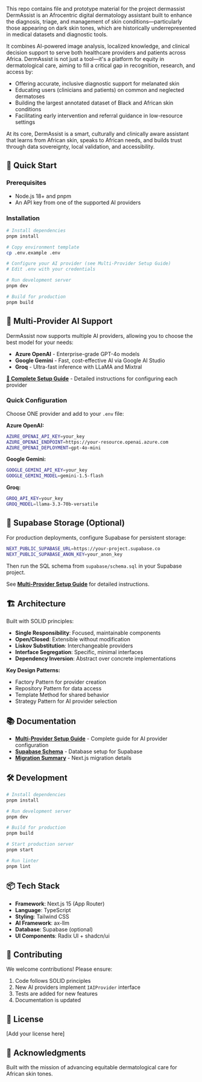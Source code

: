 This repo contains file and prototype material for the project dermassist
DermAssist is an Afrocentric digital dermatology assistant built to enhance the diagnosis, triage, and management of skin conditions—particularly those appearing on dark skin tones, which are historically underrepresented in medical datasets and diagnostic tools.

It combines AI-powered image analysis, localized knowledge, and clinical decision support to serve both healthcare providers and patients across Africa. DermAssist is not just a tool—it's a platform for equity in dermatological care, aiming to fill a critical gap in recognition, research, and access by:
- Offering accurate, inclusive diagnostic support for melanated skin
- Educating users (clinicians and patients) on common and neglected dermatoses
- Building the largest annotated dataset of Black and African skin conditions
- Facilitating early intervention and referral guidance in low-resource settings

At its core, DermAssist is a smart, culturally and clinically aware assistant that learns from African skin, speaks to African needs, and builds trust through data sovereignty, local validation, and accessibility.

## 🚀 Quick Start

### Prerequisites

- Node.js 18+ and pnpm
- An API key from one of the supported AI providers

### Installation

```bash
# Install dependencies
pnpm install

# Copy environment template
cp .env.example .env

# Configure your AI provider (see Multi-Provider Setup Guide)
# Edit .env with your credentials

# Run development server
pnpm dev

# Build for production
pnpm build
```

## 🤖 Multi-Provider AI Support

DermAssist now supports multiple AI providers, allowing you to choose the best model for your needs:

- **Azure OpenAI** - Enterprise-grade GPT-4o models
- **Google Gemini** - Fast, cost-effective AI via Google AI Studio
- **Groq** - Ultra-fast inference with LLaMA and Mixtral

**[📖 Complete Setup Guide](./MULTI_PROVIDER_SETUP.md)** - Detailed instructions for configuring each provider

### Quick Configuration

Choose ONE provider and add to your `.env` file:

**Azure OpenAI:**
```bash
AZURE_OPENAI_API_KEY=your_key
AZURE_OPENAI_ENDPOINT=https://your-resource.openai.azure.com
AZURE_OPENAI_DEPLOYMENT=gpt-4o-mini
```

**Google Gemini:**
```bash
GOOGLE_GEMINI_API_KEY=your_key
GOOGLE_GEMINI_MODEL=gemini-1.5-flash
```

**Groq:**
```bash
GROQ_API_KEY=your_key
GROQ_MODEL=llama-3.3-70b-versatile
```

## 💾 Supabase Storage (Optional)

For production deployments, configure Supabase for persistent storage:

```bash
NEXT_PUBLIC_SUPABASE_URL=https://your-project.supabase.co
NEXT_PUBLIC_SUPABASE_ANON_KEY=your_anon_key
```

Then run the SQL schema from `supabase/schema.sql` in your Supabase project.

See **[Multi-Provider Setup Guide](./MULTI_PROVIDER_SETUP.md#supabase-storage-optional)** for detailed instructions.

## 🏗️ Architecture

Built with SOLID principles:

- **Single Responsibility**: Focused, maintainable components
- **Open/Closed**: Extensible without modification
- **Liskov Substitution**: Interchangeable providers
- **Interface Segregation**: Specific, minimal interfaces
- **Dependency Inversion**: Abstract over concrete implementations

**Key Design Patterns:**
- Factory Pattern for provider creation
- Repository Pattern for data access
- Template Method for shared behavior
- Strategy Pattern for AI provider selection

## 📚 Documentation

- **[Multi-Provider Setup Guide](./MULTI_PROVIDER_SETUP.md)** - Complete guide for AI provider configuration
- **[Supabase Schema](./supabase/schema.sql)** - Database setup for Supabase
- **[Migration Summary](./MIGRATION_SUMMARY.md)** - Next.js migration details

## 🛠️ Development

```bash
# Install dependencies
pnpm install

# Run development server
pnpm dev

# Build for production
pnpm build

# Start production server
pnpm start

# Run linter
pnpm lint
```

## 📦 Tech Stack

- **Framework**: Next.js 15 (App Router)
- **Language**: TypeScript
- **Styling**: Tailwind CSS
- **AI Framework**: ax-llm
- **Database**: Supabase (optional)
- **UI Components**: Radix UI + shadcn/ui

## 🤝 Contributing

We welcome contributions! Please ensure:

1. Code follows SOLID principles
2. New AI providers implement `IAIProvider` interface
3. Tests are added for new features
4. Documentation is updated

## 📄 License

[Add your license here]

## 🙏 Acknowledgments

Built with the mission of advancing equitable dermatological care for African skin tones.
